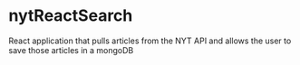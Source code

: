 # nytReactSearch
React application that pulls articles from the NYT API and allows the user to save those articles in a mongoDB
